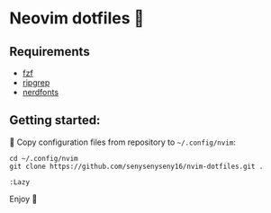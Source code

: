 # Neovim dotfiles :octopus:

## Requirements

- [fzf](https://github.com/junegunn/fzf)
- [ripgrep](https://github.com/BurntSushi/ripgrep)
- [nerdfonts](https://www.nerdfonts.com/)

## Getting started:

:wrench: Copy configuration files from repository to `~/.config/nvim`:
```
cd ~/.config/nvim
git clone https://github.com/senysenyseny16/nvim-dotfiles.git .

:Lazy
```

Enjoy :shaved_ice:
